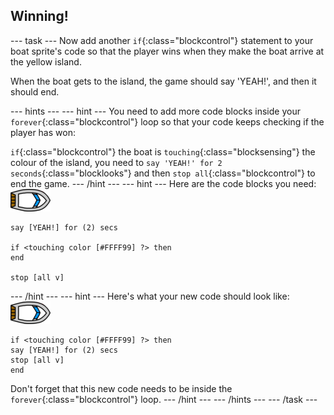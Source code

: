## Winning!

--- task ---
Now add another `if`{:class="blockcontrol"} statement to your boat sprite's code so that the player wins when they make the boat arrive at the yellow island.

When the boat gets to the island, the game should say 'YEAH!', and then it should end. 

--- hints ---
--- hint ---
You need to add more code blocks inside your `forever`{:class="blockcontrol"} loop so that your code keeps checking if the player has won:

`if`{:class="blockcontrol"} the boat is `touching`{:class="blocksensing"} the colour of the island, you need to `say 'YEAH!' for 2 seconds`{:class="blocklooks"} and then `stop all`{:class="blockcontrol"} to end the game. 
--- /hint ---
--- hint ---
Here are the code blocks you need:
![boat-sprite](images/boat_resize.png)
```blocks
say [YEAH!] for (2) secs

if <touching color [#FFFF99] ?> then
end

stop [all v]

```
--- /hint ---
--- hint ---
Here's what your new code should look like:
![boat-sprite](images/boat_resize.png)
```blocks
if <touching color [#FFFF99] ?> then
say [YEAH!] for (2) secs
stop [all v]
end
```

Don't forget that this new code needs to be inside the `forever`{:class="blockcontrol"} loop. 
--- /hint ---
--- /hints ---
--- /task ---
